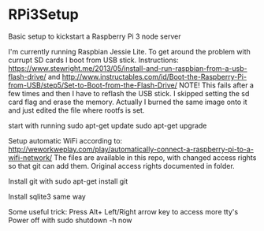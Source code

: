 # RPi3Setup
Basic setup to kickstart a Raspberry Pi 3 node server

I'm currently running Raspbian Jessie Lite. 
To get around the problem with currupt SD cards I boot from USB stick. Instructions:
https://www.stewright.me/2013/05/install-and-run-raspbian-from-a-usb-flash-drive/
and
http://www.instructables.com/id/Boot-the-Raspberry-Pi-from-USB/step5/Set-to-Boot-from-the-Flash-Drive/
NOTE! This fails after a few times and then I have to reflash the USB stick.
I skipped setting the sd card flag and erase the memory. Actually I burned the same image onto it and just edited the file where rootfs is set.

start with running 
sudo apt-get update
sudo apt-get upgrade

Setup automatic WiFi according to:
http://weworkweplay.com/play/automatically-connect-a-raspberry-pi-to-a-wifi-network/
The files are available in this repo, with changed access rights so that git can add them. Original access rights documented in folder.


Install git with 
sudo apt-get install git

Install sqlite3 same way


Some useful trick: 
Press Alt+ Left/Right arrow key to access more tty's
Power off with sudo shutdown -h now


